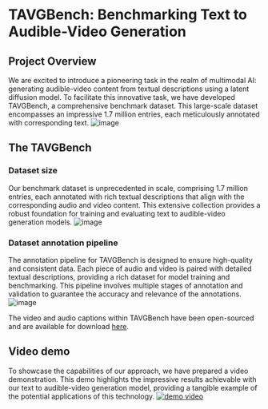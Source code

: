 # TAVGBench: Benchmarking Text to Audible-Video Generation

## Project Overview
We are excited to introduce a pioneering task in the realm of multimodal AI: generating audible-video content from textual descriptions using a latent diffusion model. To facilitate this innovative task, we have developed TAVGBench, a comprehensive benchmark dataset. This large-scale dataset encompasses an impressive 1.7 million entries, each meticulously annotated with corresponding text.
![image](https://github.com/OpenNLPLab/TAVGBench/assets/38381312/8b15d0f1-a609-4118-a32f-8a29ca12a5f6)

## The TAVGBench
### Dataset size
Our benchmark dataset is unprecedented in scale, comprising 1.7 million entries, each annotated with rich textual descriptions that align with the corresponding audio and video content. This extensive collection provides a robust foundation for training and evaluating text to audible-video generation models.
![image](https://github.com/OpenNLPLab/TAVGBench/assets/38381312/ee425f68-354e-4588-99ef-9c59ed2ae4ad)
### Dataset annotation pipeline
The annotation pipeline for TAVGBench is designed to ensure high-quality and consistent data. Each piece of audio and video is paired with detailed textual descriptions, providing a rich dataset for model training and benchmarking. This pipeline involves multiple stages of annotation and validation to guarantee the accuracy and relevance of the annotations.
![image](https://github.com/OpenNLPLab/TAVGBench/assets/38381312/b171ffc7-5eaa-4f32-bcaf-057bdb1d979d)

The video and audio captions within TAVGBench have been open-sourced and are available for download [here](https://huggingface.co/datasets/OpenNLPLab/TAVGBench).

## Video demo
To showcase the capabilities of our approach, we have prepared a video demonstration. This demo highlights the impressive results achievable with our text to audible-video generation model, providing a tangible example of the potential applications of this technology.
[![demo video](https://res.cloudinary.com/marcomontalbano/image/upload/v1713853966/video_to_markdown/images/youtube--VAIvy0Qk7eY-c05b58ac6eb4c4700831b2b3070cd403.jpg)](https://youtu.be/VAIvy0Qk7eY "demo video")

